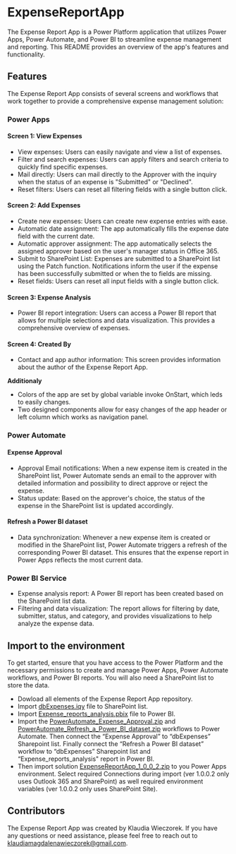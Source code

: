 # ExpenseReportApp
The Expense Report App is a Power Platform application that utilizes Power Apps, Power Automate, and Power BI to streamline expense management and reporting. This README provides an overview of the app's features and functionality.

## Features

The Expense Report App consists of several screens and workflows that work together to provide a comprehensive expense management solution:

### Power Apps

#### Screen 1: View Expenses

- View expenses: Users can easily navigate and view a list of expenses.
- Filter and search expenses: Users can apply filters and search criteria to quickly find specific expenses.
- Mail directly: Users can mail directly to the Approver with the inquiry when the status of an expense is "Submitted" or "Declined".
- Reset filters: Users can reset all filtering fields with a single button click.

#### Screen 2: Add Expenses

- Create new expenses: Users can create new expense entries with ease.
- Automatic date assignment: The app automatically fills the expense date field with the current date.
- Automatic approver assignment: The app automatically selects the assigned approver based on the user's manager status in Office 365.
- Submit to SharePoint List: Expenses are submitted to a SharePoint list using the Patch function. Notifications inform the user if the expense has been successfully submitted or when the to fields are missing.
- Reset fields: Users can reset all input fields with a single button click.

#### Screen 3: Expense Analysis

- Power BI report integration: Users can access a Power BI report that allows for multiple selections and data visualization. This provides a comprehensive overview of expenses.

#### Screen 4: Created By

- Contact and app author information: This screen provides information about the author of the Expense Report App.

**Additionaly**

- Colors of the app are set by global variable invoke OnStart, which leds to easily changes.
- Two designed components allow for easy changes of the app header or left column which works as navigation panel.

### Power Automate

#### Expense Approval

- Approval Email notifications: When a new expense item is created in the SharePoint list, Power Automate sends an email to the approver with detailed information and possibility to direct approve or reject the expense.
- Status update: Based on the approver's choice, the status of the expense in the SharePoint list is updated accordingly.

#### Refresh a Power BI dataset

- Data synchronization: Whenever a new expense item is created or modified in the SharePoint list, Power Automate triggers a refresh of the corresponding Power BI dataset. This ensures that the expense report in Power Apps reflects the most current data.

### Power BI Service

- Expense analysis report: A Power BI report has been created based on the SharePoint list data.
- Filtering and data visualization: The report allows for filtering by date, submitter, status, and category, and provides visualizations to help analyze the expense data.

## Import to the environment

To get started, ensure that you have access to the Power Platform and the necessary permissions to create and manage Power Apps, Power Automate workflows, and Power BI reports. You will also need a SharePoint list to store the data.

- Dowload all elements of the Expense Report App repository.
- Import [dbExpenses.iqy](https://github.com/KlaudiaMagdalena/ExpenseReportApp/blob/main/dbExpenses.iqy) file to SharePoint list.
- Import [Expense_reports_analysis.pbix](https://github.com/KlaudiaMagdalena/ExpenseReportApp/blob/main/Expense_reports_analysis.pbix) file to Power BI.
- Import the [PowerAutomate_Expense_Approval.zip](https://github.com/KlaudiaMagdalena/ExpenseReportApp/blob/main/PowerAutomate_Expense_Approval.zip) and [PowerAutomate_Refresh_a_Power_BI_dataset.zip](https://github.com/KlaudiaMagdalena/ExpenseReportApp/blob/main/PowerAutomate_Refresh_a_Power_BI_dataset.zip) workflows to Power Automate. Then connect the “Expense Approval” to “dbExpenses” Sharepoint list. Finally connect the “Refresh a Power BI dataset” workflow to “dbExpenses” Sharepoint list and “Expense_reports_analysis" report in Power BI.
- Then import solution [ExpenseReportApp_1_0_0_2.zip](https://github.com/KlaudiaMagdalena/ExpenseReportApp/blob/main/ExpenseReportApp_1_0_0_2.zip) to you Power Apps environment. Select required Connections during import (ver 1.0.0.2 only uses Outlook 365 and SharePoint) as well required environment variables (ver 1.0.0.2 only uses SharePoint Site).

## Contributors

The Expense Report App was created by Klaudia Wieczorek. If you have any questions or need assistance, please feel free to reach out to [klaudiamagdalenawieczorek@gmail.com](mailto:klaudiamagdalenawieczorek@gmail.com).
